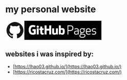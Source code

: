 # my personal website 

[<img src="./assets/github_pages.png" width="300">](https://orange-my-cat.github.io/)

## websites i was inspired by:
- [https://lhao03.github.io/](https://lhao03.github.io/)
- [https://ricostacruz.com/](https://ricostacruz.com/)